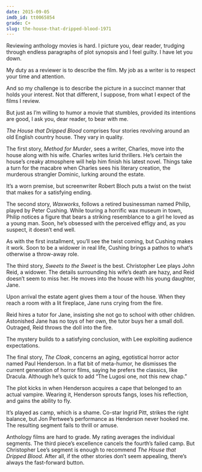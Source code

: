 ```yaml
---
date: 2015-09-05
imdb_id: tt0065854
grade: C+
slug: the-house-that-dripped-blood-1971
---
```


Reviewing anthology movies is hard. I picture you, dear reader, trudging through endless paragraphs of plot synopsis and I feel guilty. I have let you down.

<!-- end -->

My duty as a reviewer is to describe the film. My job as a writer is to respect your time and attention.

And so my challenge is to describe the picture in a succinct manner that holds your interest. Not that different, I suppose, from what I expect of the films I review.

But just as I’m willing to humor a movie that stumbles, provided its intentions are good, I ask you, dear reader, to bear with me.

_The House that Dripped Blood_ comprises four stories revolving around an old English country house. They vary in quality.

The first story, _Method for Murder_, sees a writer, Charles, move into the house along with his wife. Charles writes lurid thrillers. He’s certain the house’s creaky atmosphere will help him finish his latest novel. Things take a turn for the macabre when Charles sees his literary creation, the murderous strangler Dominic, lurking around the estate.

It’s a worn premise, but screenwriter Robert Bloch puts a twist on the twist that makes for a satisfying ending.

The second story, _Waxworks_, follows a retired businessman named Philip, played by Peter Cushing. While touring a horrific wax museum in town, Philip notices a figure that bears a striking resemblance to a girl he loved as a young man. Soon, he’s obsessed with the perceived effigy and, as you suspect, it doesn’t end well.

As with the first installment, you’ll see the twist coming, but Cushing makes it work. Soon to be a widower in real life, Cushing brings a pathos to what’s otherwise a throw-away role.

The third story, _Sweets to the Sweet_ is the best. Christopher Lee plays John Reid, a widower. The details surrounding his wife’s death are hazy, and Reid doesn’t seem to miss her. He moves into the house with his young daughter, Jane.

Upon arrival the estate agent gives them a tour of the house. When they reach a room with a lit fireplace, Jane runs crying from the fire.

Reid hires a tutor for Jane, insisting she not go to school with other children. Astonished Jane has no toys of her own, the tutor buys her a small doll. Outraged, Reid throws the doll into the fire.

The mystery builds to a satisfying conclusion, with Lee exploiting audience expectations.

The final story, _The Cloak_, concerns an aging, egotistical horror actor named Paul Henderson. In a flat bit of meta-humor, he dismisses the current generation of horror films, saying he prefers the classics, like Dracula. Although he’s quick to add “The Lugosi one, not this new chap.”

The plot kicks in when Henderson acquires a cape that belonged to an actual vampire. Wearing it, Henderson sprouts fangs, loses his reflection, and gains the ability to fly.

It’s played as camp, which is a shame. Co-star Ingrid Pitt, strikes the right balance, but Jon Pertwee’s performance as Henderson never hooked me. The resulting segment fails to thrill or amuse.

Anthology films are hard to grade. My rating averages the individual segments. The third piece’s excellence cancels the fourth’s failed camp. But Christopher Lee’s segment is enough to recommend _The House that Dripped Blood_. After all, if the other stories don’t seem appealing, there’s always the fast-forward button.
